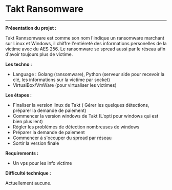 # Takt Ransomware

---

**Présentation du projet :**

Takt Rannsomware est comme son nom l'indique un ransomware marchant sur Linux et Windows, il chiffre l'entiéreté des informations personelles de la victime avec du AES 256. Le ransomware se spread aussi par le réseau afin d'avoir toujours plus de victime.

**Les techno :**

- Language : Golang (ransomware), Python (serveur side pour recevoir la clé, les informations sur la victime par socket)
- VirtualBox/VmWare (pour virtualiser les victimes)

**Les étapes :**

- Finaliser la version linux de Takt ( Gérer les quelques détections, préparer la demande de paiement) 
- Commencer la version windows de Takt (L'opti pour windows qui est bien plus lent)
- Régler les problèmes de détection nombreuses de windows
- Préparer la demande de paiement
- Commencer à s'occuper du spread par réseau
- Sortir la version finale

**Requirements :**

- Un vps pour les info victime

**Difficulté technique :**

Actuellement aucune.
